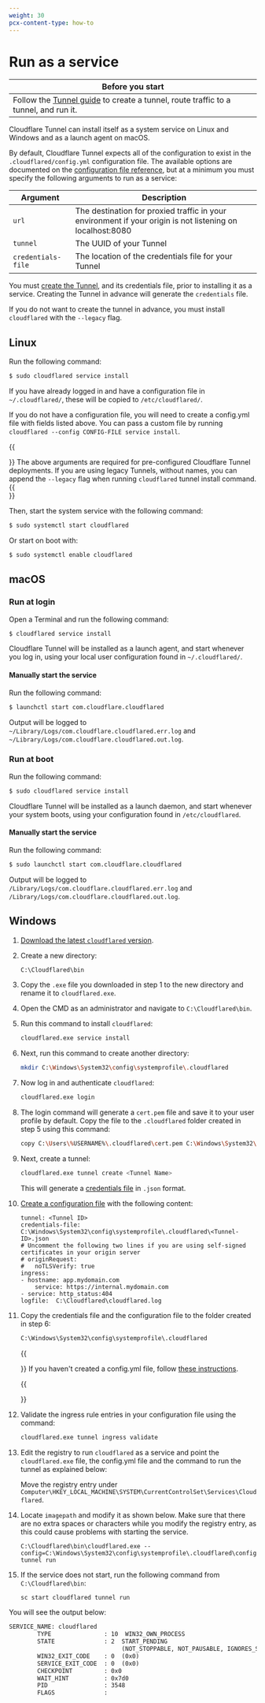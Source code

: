 ```yaml
---
weight: 30
pcx-content-type: how-to
---
```


# Run as a service

| Before you start                                                                                                                   |
| ---------------------------------------------------------------------------------------------------------------------------------- |
| Follow the [Tunnel guide](/connect-apps/install-and-setup/tunnel-guide) to create a tunnel, route traffic to a tunnel, and run it. |

Cloudflare Tunnel can install itself as a system service on Linux and Windows and as a launch agent on macOS.

By default, Cloudflare Tunnel expects all of the configuration to exist in the `.cloudflared/config.yml` configuration file. The available options are documented on the [configuration file reference](/connections/connect-apps/configuration/configuration-file/), but at a minimum you must specify the following arguments to run as a service:

| Argument           | Description                                                                                               |
| ------------------ | --------------------------------------------------------------------------------------------------------- |
| `url`              | The destination for proxied traffic in your environment if your origin is not listening on localhost:8080 |
| `tunnel`           | The UUID of your Tunnel                                                                                   |
| `credentials-file` | The location of the credentials file for your Tunnel                                                      |

You must [create the Tunnel](/connections/connect-apps/create-tunnel), and its credentials file, prior to installing it as a service. Creating the Tunnel in advance will generate the `credentials` file.

If you do not want to create the tunnel in advance, you must install `cloudflared` with the `--legacy` flag.

## Linux

Run the following command:

```sh
$ sudo cloudflared service install
```

If you have already logged in and have a configuration file in `~/.cloudflared/`, these will be copied to `/etc/cloudflared/`.

If you do not have a configuration file, you will need to create a config.yml file with fields listed above. You can pass a custom file by running `cloudflared --config CONFIG-FILE service install`.

{{<Aside>}}
The above arguments are required for pre-configured Cloudflare Tunnel deployments. If you are using legacy Tunnels, without names, you can append the `--legacy` flag when running `cloudflared` tunnel install command.
{{</Aside>}}

Then, start the system service with the following command:

```sh
$ sudo systemctl start cloudflared
```

Or start on boot with:

```sh
$ sudo systemctl enable cloudflared
```

## macOS

### Run at login

Open a Terminal and run the following command:

```sh
$ cloudflared service install
```

Cloudflare Tunnel will be installed as a launch agent, and start whenever you log in, using your local user configuration found in `~/.cloudflared/`.

#### Manually start the service

Run the following command:

```sh
$ launchctl start com.cloudflare.cloudflared
```

Output will be logged to `~/Library/Logs/com.cloudflare.cloudflared.err.log` and `~/Library/Logs/com.cloudflare.cloudflared.out.log`.

### Run at boot

Run the following command:

```sh
$ sudo cloudflared service install
```

Cloudflare Tunnel will be installed as a launch daemon, and start whenever your system boots, using your configuration found in `/etc/cloudflared`.

#### Manually start the service

Run the following command:

```sh
$ sudo launchctl start com.cloudflare.cloudflared
```

Output will be logged to `/Library/Logs/com.cloudflare.cloudflared.err.log` and `/Library/Logs/com.cloudflare.cloudflared.out.log`.

## Windows

1. [Download the latest `cloudflared` version](/connections/connect-apps/install-and-setup/installation).

1. Create a new directory:

   ```bash
   C:\Cloudflared\bin
   ```

1. Copy the `.exe` file you downloaded in step 1 to the new directory and rename it to `cloudflared.exe`.

1. Open the CMD as an administrator and navigate to `C:\Cloudflared\bin`.

1. Run this command to install `cloudflared`:

   ```bash
   cloudflared.exe service install
   ```

1. Next, run this command to create another directory:

   ```bash
   mkdir C:\Windows\System32\config\systemprofile\.cloudflared
   ```

1. Now log in and authenticate `cloudflared`:

   ```bash
   cloudflared.exe login
   ```

1. The login command will generate a `cert.pem` file and save it to your user profile by default. Copy the file to the `.cloudflared` folder created in step 5 using this command:

   ```bash
   copy C:\Users\%USERNAME%\.cloudflared\cert.pem C:\Windows\System32\config\systemprofile\.cloudflared
   ```

1. Next, create a tunnel:

   ```bash
   cloudflared.exe tunnel create <Tunnel Name>
   ```

   This will generate a [credentials file](/connections/connect-apps/tunnel-useful-terms#credentials-file) in `.json` format.

1. [Create a configuration file](/connections/connect-apps/install-and-setup/tunnel-guide#4-create-a-configuration-file) with the following content:

   ```text
   tunnel: <Tunnel ID>
   credentials-file: C:\Windows\System32\config\systemprofile\.cloudflared\<Tunnel-ID>.json
   # Uncomment the following two lines if you are using self-signed certificates in your origin server
   # originRequest:
   #   noTLSVerify: true
   ingress:
   - hostname: app.mydomain.com
       service: https://internal.mydomain.com
   - service: http_status:404
   logfile:  C:\Cloudflared\cloudflared.log
   ```

1. Copy the credentials file and the configuration file to the folder created in step 6:

   ```bash
   C:\Windows\System32\config\systemprofile\.cloudflared
   ```

   {{<Aside type="Note">}}
   If you haven't created a config.yml file, follow [these instructions](/connections/connect-apps/install-and-setup/tunnel-guide#4-create-a-configuration-file).

   {{</Aside>}}

1. Validate the ingress rule entries in your configuration file using the command:

   ```bash
   cloudflared.exe tunnel ingress validate
   ```

1. Edit the registry to run `cloudflared` as a service and point the `cloudflared.exe` file, the config.yml file and the command to run the tunnel as explained below:

   Move the registry entry under `Computer\HKEY_LOCAL_MACHINE\SYSTEM\CurrentControlSet\Services\Cloudflared`.

1. Locate `imagepath` and modify it as shown below. Make sure that there are no extra spaces or characters while you modify the registry entry, as this could cause problems with starting the service.

   ```
   C:\Cloudflared\bin\cloudflared.exe --config=C:\Windows\System32\config\systemprofile\.cloudflared\config.yml  tunnel run
   ```

1. If the service does not start, run the following command from `C:\Cloudflared\bin`:

   ```bash
   sc start cloudflared tunnel run
   ```

You will see the output below:

```txt
SERVICE_NAME: cloudflared
        TYPE               : 10  WIN32_OWN_PROCESS
        STATE              : 2  START_PENDING
                                (NOT_STOPPABLE, NOT_PAUSABLE, IGNORES_SHUTDOWN)
        WIN32_EXIT_CODE    : 0  (0x0)
        SERVICE_EXIT_CODE  : 0  (0x0)
        CHECKPOINT         : 0x0
        WAIT_HINT          : 0x7d0
        PID                : 3548
        FLAGS              :
```
